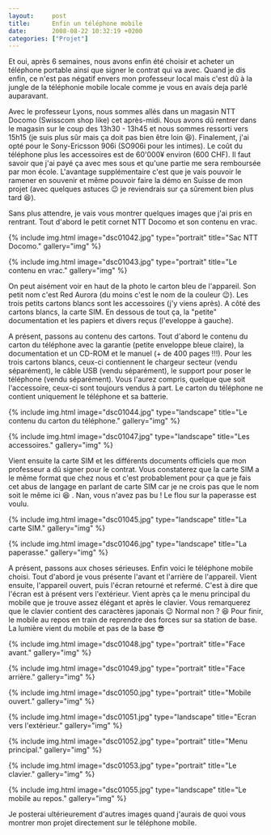 ```yaml
---
layout:     post
title:      Enfin un téléphone mobile
date:       2008-08-22 10:32:19 +0200
categories: ["Projet"]
---
```


Et oui, après 6 semaines, nous avons enfin été choisir et acheter un téléphone portable ainsi que signer le contrat
qui va avec. Quand je dis enfin, ce n'est pas négatif envers mon professeur local mais c'est dû à la jungle de la
téléphonie mobile locale comme je vous en avais deja parlé auparavant.

<!--more-->

Avec le professeur Lyons, nous sommes allés dans un magasin NTT Docomo (Swisscom shop like) cet après-midi. Nous
avons dû rentrer dans le magasin sur le coup des 13h30 - 13h45 et nous sommes ressorti vers 15h15 (je suis plus sûr
mais ça doit pas bien être loin :laughing:). Finalement, j'ai opté pour le Sony-Ericsson 906i (SO906i pour les intimes).
Le coût du téléphone plus les accessoires est de 60'000¥ environ (600 CHF). Il faut savoir que j'ai payé ça avec
mes sous et qu'une partie me sera remboursée par mon école. L'avantage supplémentaire c'est que je vais pouvoir le
ramener en souvenir et même pouvoir faire la démo en Suisse de mon projet (avec quelques astuces :wink: je reviendrais
sur ça sûrement bien plus tard :laughing:).

Sans plus attendre, je vais vous montrer quelques images que j'ai pris en rentrant. Tout d'abord le petit cornet
NTT Docomo et son contenu en vrac.

<!-- /assets/images/posts/2008-08-22-enfin-un-telephone-mobile/dsc01042.jpg -->
{% include img.html
    image="dsc01042.jpg"
    type="portrait"
    title="Sac NTT Docomo."
    gallery="img"
%}

<!-- /assets/images/posts/2008-08-22-enfin-un-telephone-mobile/dsc01043.jpg -->
{% include img.html
    image="dsc01043.jpg"
    type="portrait"
    title="Le contenu en vrac."
    gallery="img"
%}

On peut aisément voir en haut de la photo le carton bleu de l'appareil. Son petit nom c'est Red Aurora (du moins
c'est le nom de la couleur :wink:). Les trois petits cartons blancs sont les accessoires (j'y viens après). A côté des
cartons blancs, la carte SIM. En dessous de tout ça, la "petite" documentation et les papiers et divers reçus
(l'eveloppe à gauche).

A présent, passons au contenu des cartons. Tout d'abord le contenu du carton du téléphone avec la garantie (petite
enveloppe bleue claire), la documentation et un CD-ROM et le manuel (+ de 400 pages !!!). Pour les trois cartons
blancs, ceux-ci contiennent le chargeur secteur (vendu séparément), le câble USB (vendu séparément), le support
pour poser le téléphone (vendu séparément). Vous l'aurez compris, quelque que soit l'accessoire, ceux-ci sont
toujours vendus à part. Le carton du téléphone ne contient uniquement le téléphone et sa batterie.

<!-- /assets/images/posts/2008-08-22-enfin-un-telephone-mobile/dsc01044.jpg -->
{% include img.html
    image="dsc01044.jpg"
    type="landscape"
    title="Le contenu du carton du téléphone."
    gallery="img"
%}

<!-- /assets/images/posts/2008-08-22-enfin-un-telephone-mobile/dsc01047.jpg -->
{% include img.html
    image="dsc01047.jpg"
    type="landscape"
    title="Les accessoires."
    gallery="img"
%}

Vient ensuite la carte SIM et les différents documents officiels que mon professeur a dû signer pour le contrat.
Vous constaterez que la carte SIM a le même format que chez nous et c'est probablement pour ça que je fais cet abus
de langage en parlant de carte SIM car je ne crois pas que le nom soit le même ici :laughing: . Nan, vous n'avez pas bu !
Le flou sur la paperasse est voulu.

<!-- /assets/images/posts/2008-08-22-enfin-un-telephone-mobile/dsc01045.jpg -->
{% include img.html
    image="dsc01045.jpg"
    type="landscape"
    title="La carte SIM."
    gallery="img"
%}

<!-- /assets/images/posts/2008-08-22-enfin-un-telephone-mobile/dsc01046.jpg -->
{% include img.html
    image="dsc01046.jpg"
    type="landscape"
    title="La paperasse."
    gallery="img"
%}

A présent, passons aux choses sérieuses. Enfin voici le téléphone mobile choisi. Tout d'abord je vous présente
l'avant et l'arrière de l'appareil. Vient ensuite, l'appareil ouvert, puis l'écran retourné et refermé. C'est à
dire que l'écran est à présent vers l'extérieur. Vient après ça le menu principal du mobile que je trouve assez
élégant et après le clavier. Vous remarquerez que le clavier contient des caractères japonais :wink: Normal non ? 
:laughing: Pour finir, le mobile au repos en train de reprendre des forces sur sa station de base. La lumière vient 
du mobile et pas de la base :sunglasses:

<!-- /assets/images/posts/2008-08-22-enfin-un-telephone-mobile/dsc01048.jpg -->
{% include img.html
    image="dsc01048.jpg"
    type="portrait"
    title="Face avant."
    gallery="img"
%}

<!-- /assets/images/posts/2008-08-22-enfin-un-telephone-mobile/dsc01049.jpg -->
{% include img.html
    image="dsc01049.jpg"
    type="portrait"
    title="Face arrière."
    gallery="img"
%}

<!-- /assets/images/posts/2008-08-22-enfin-un-telephone-mobile/dsc01050.jpg -->
{% include img.html
    image="dsc01050.jpg"
    type="portrait"
    title="Mobile ouvert."
    gallery="img"
%}

<!-- /assets/images/posts/2008-08-22-enfin-un-telephone-mobile/dsc01051.jpg -->
{% include img.html
    image="dsc01051.jpg"
    type="landscape"
    title="Ecran vers l'extérieur."
    gallery="img"
%}

<!-- /assets/images/posts/2008-08-22-enfin-un-telephone-mobile/dsc01052.jpg -->
{% include img.html
    image="dsc01052.jpg"
    type="portrait"
    title="Menu principal."
    gallery="img"
%}

<!-- /assets/images/posts/2008-08-22-enfin-un-telephone-mobile/dsc01053.jpg -->
{% include img.html
    image="dsc01053.jpg"
    type="portrait"
    title="Le clavier."
    gallery="img"
%}

<!-- /assets/images/posts/2008-08-22-enfin-un-telephone-mobile/dsc01055.jpg -->
{% include img.html
    image="dsc01055.jpg"
    type="landscape"
    title="Le mobile au repos."
    gallery="img"
%}

Je posterai ultérieurement d'autres images quand j'aurais de quoi vous montrer mon projet directement sur le
téléphone mobile.